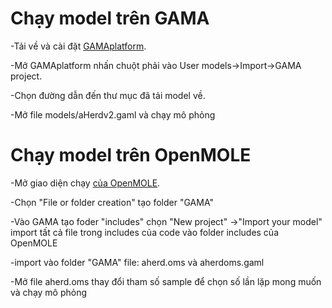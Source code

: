 
# Chạy model trên GAMA
-Tải về và cài đặt [GAMAplatform](https://gama-platform.github.io/download).

-Mở GAMAplatform nhấn chuột phải vào User models->Import->GAMA project.

-Chọn đường dẫn đến thư mục đã tải model về.

-Mở file models/aHerdv2.gaml và chạy mô phỏng

# Chạy model trên OpenMOLE
-Mở giao diện chạy [của OpenMOLE](http://demo.openmole.org/app).

-Chọn "File or folder creation" tạo folder "GAMA"

-Vào GAMA tạo foder "includes" chọn "New project" ->"Import your model" import tất cả file trong includes của code vào folder includes của OpenMOLE

-import vào folder "GAMA" file: aherd.oms và aherdoms.gaml

-Mở file aherd.oms thay đổi tham số sample để chọn số lần lặp mong muốn và chạy mô phỏng
